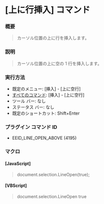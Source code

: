 # \[上に行挿入\] コマンド

### 概要

> カーソル位置の上に行を挿入します。

### 説明

> カーソル位置の上に空の 1 行を挿入します。

### 実行方法

- 既定のメニュー: \[挿入\] \- \[上に空行\]
- [すべてのコマンド](../../glossary/allcommands): \[挿入\] \- \[上に空行\]
- ツール バー: なし
- ステータス バー: なし
- 既定のショートカット: Shift+Enter

### プラグイン コマンド ID

- EEID\_LINE\_OPEN\_ABOVE (4195)

### マクロ

#### \[JavaScript\]

> document.selection.LineOpen(true);

#### \[VBScript\]

> document.selection.LineOpen true

